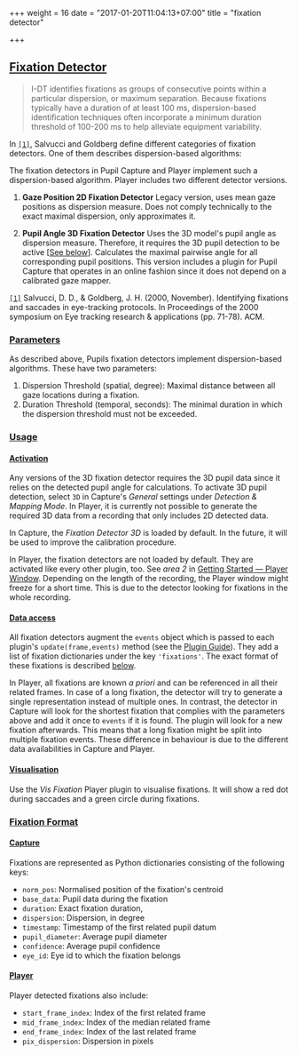+++
weight = 16
date = "2017-01-20T11:04:13+07:00"
title = "fixation detector"

+++

<div class="header-border-top"></div>
<div class="content-container">
  <div class="header-link">
    <a href="#fixation-detector">
      <h2 id="fixation-detector">Fixation Detector</h2>
    </a>
  </div>
</div>

> I-DT identifies fixations as groups of consecutive points within a particular dispersion, or maximum separation. Because fixations typically have a duration of at least 100 ms, dispersion-based identification techniques often incorporate a minimum duration threshold of 100-200 ms to help alleviate equipment variability.

In [`[1]`](http://www.gruberpeplab.com/teaching/psych231_fall2013/documents/231_SalvucciGoldberg2000.pdf), Salvucci and Goldberg define different categories of fixation detectors. One of them describes dispersion-based algorithms:

The fixation detectors in Pupil Capture and Player implement such a dispersion-based algorithm. Player includes two different detector versions.

1. **Gaze Position 2D Fixation Detector** Legacy version, uses mean gaze positions as dispersion measure. Does not comply technically to the exact maximal dispersion, only approximates it.

2. **Pupil Angle 3D Fixation Detector** Uses the 3D model's pupil angle as dispersion measure. Therefore, it requires the 3D pupil detection to be active [[See below](#usage)]. Calculates the maximal pairwise angle for all corresponding pupil positions. This version includes a plugin for Pupil Capture that operates in an online fashion since it does not depend on a calibrated gaze mapper.

[`[1]`](http://www.gruberpeplab.com/teaching/psych231_fall2013/documents/231_SalvucciGoldberg2000.pdf) Salvucci, D. D., & Goldberg, J. H. (2000, November). Identifying fixations and saccades in eye-tracking protocols. In Proceedings of the 2000 symposium on Eye tracking research & applications (pp. 71-78). ACM.

<div class="content-container">
  <div class="header-link">
    <a href="#parameters">
      <h3 id="parameters">Parameters</h3>
    </a>
  </div>
</div>
<div class="header-border-bottom"></div>

As described above, Pupils fixation detectors implement dispersion-based algorithms. These have two parameters:

1. Dispersion Threshold (spatial, degree): Maximal distance between all gaze locations during a fixation. 
2. Duration Threshold (temporal, seconds): The minimal duration in which the dispersion threshold must not be exceeded.

<div class="content-container">
  <div class="header-link">
    <a href="#usage">
      <h3 id="usage">Usage</h3>
    </a>
  </div>
</div>
<div class="header-border-bottom"></div>

<div class="content-container">
  <div class="header-link">
    <a href="#activation">
      <h4 id="activation">Activation</h4>
    </a>
  </div>
</div>

Any versions of the 3D fixation detector requires the 3D pupil data since it relies on the detected pupil angle for calculations. To activate 3D pupil detection, select `3D` in Capture's _General_ settings under _Detection & Mapping Mode_. In Player, it is currently not possible to generate the required 3D data from a recording that only includes 2D detected data.

In Capture, the _Fixation Detector 3D_ is loaded by default. In the future, it will be used to improve the calibration procedure.

In Player, the fixation detectors are not loaded by default. They are activated like every other plugin, too. See _area 2_ in [Getting Started — Player Window](#steps-player). Depending on the length of the recording, the Player window might freeze for a short time. This is due to the detector looking for fixations in the whole recording.

<div class="content-container">
  <div class="header-link">
    <a href="#data-access">
      <h4 id="data-access">Data access</h4>
    </a>
  </div>
</div>

All fixation detectors augment the `events` object which is passed to each plugin's `update(frame,events)` method (see the [Plugin Guide](#hacking-plugin)). They add a list of fixation dictionaries under the key `'fixations'`. The exact format of these fixations is described [below](#fixation-format).

In Player, all fixations are known _a priori_ and can be referenced in all their related frames. In case of a long fixation, the detector will try to generate a single representation instead of multiple ones. In contrast, the detector in Capture will look for the shortest fixation that complies with the parameters above and add it once to `events` if it is found. The plugin will look for a new fixation afterwards. This means that a long fixation might be split into multiple fixation events. These difference in behaviour is due to the different data availabilities in Capture and Player.

<div class="content-container">
  <div class="header-link">
    <a href="#visualisation">
      <h4 id="visualisation">Visualisation</h4>
    </a>
  </div>
</div>

Use the _Vis Fixation_ Player plugin to visualise fixations. It will show a red dot during saccades and a green circle during fixations.

<div class="content-container">
  <div class="header-link">
    <a href="#fixation-format">
      <h3 id="fixation-format">Fixation Format</h3>
    </a>
  </div>
</div>
<div class="header-border-bottom"></div>

<div class="content-container">
  <div class="header-link">
    <a href="#format-capture">
      <h4 id="format-capture">Capture</h4>
    </a>
  </div>
</div>

Fixations are represented as Python dictionaries consisting of the following keys:

- `norm_pos`: Normalised position of the fixation's centroid
- `base_data`: Pupil data during the fixation
- `duration`: Exact fixation duration,
- `dispersion`: Dispersion, in degree
- `timestamp`: Timestamp of the first related pupil datum
- `pupil_diameter`: Average pupil diameter
- `confidence`: Average pupil confidence
- `eye_id`: Eye id to which the fixation belongs

<div class="content-container">
  <div class="header-link">
    <a href="#format-player">
      <h4 id="format-player">Player</h4>
    </a>
  </div>
</div>

Player detected fixations also include:

- `start_frame_index`: Index of the first related frame
- `mid_frame_index`: Index of the median related frame
- `end_frame_index`: Index of the last related frame
- `pix_dispersion`: Dispersion in pixels